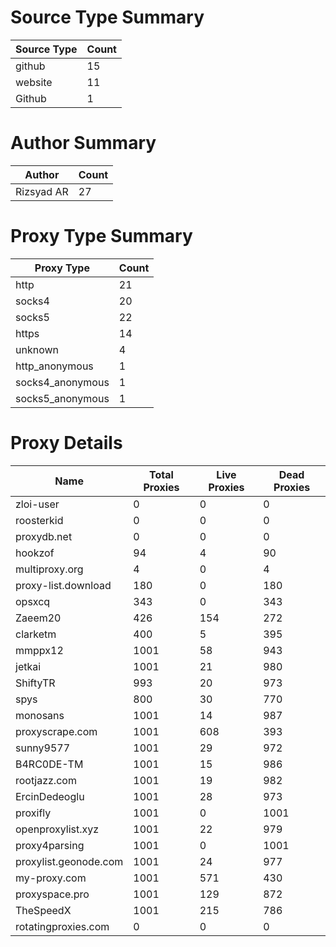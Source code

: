 # Source Type Summary

| Source Type | Count |
|-------------|-------|
| github | 15 |
| website | 11 |
| Github | 1 |


# Author Summary

| Author | Count |
|--------|-------|
| Rizsyad AR | 27 |


# Proxy Type Summary

| Proxy Type | Count |
|------------|-------|
| http | 21 |
| socks4 | 20 |
| socks5 | 22 |
| https | 14 |
| unknown | 4 |
| http_anonymous | 1 |
| socks4_anonymous | 1 |
| socks5_anonymous | 1 |


# Proxy Details

| Name | Total Proxies | Live Proxies | Dead Proxies |
|------|---------------|--------------|---------------|
| zloi-user | 0 | 0 | 0 |
| roosterkid | 0 | 0 | 0 |
| proxydb.net | 0 | 0 | 0 |
| hookzof | 94 | 4 | 90 |
| multiproxy.org | 4 | 0 | 4 |
| proxy-list.download | 180 | 0 | 180 |
| opsxcq | 343 | 0 | 343 |
| Zaeem20 | 426 | 154 | 272 |
| clarketm | 400 | 5 | 395 |
| mmppx12 | 1001 | 58 | 943 |
| jetkai | 1001 | 21 | 980 |
| ShiftyTR | 993 | 20 | 973 |
| spys | 800 | 30 | 770 |
| monosans | 1001 | 14 | 987 |
| proxyscrape.com | 1001 | 608 | 393 |
| sunny9577 | 1001 | 29 | 972 |
| B4RC0DE-TM | 1001 | 15 | 986 |
| rootjazz.com | 1001 | 19 | 982 |
| ErcinDedeoglu | 1001 | 28 | 973 |
| proxifly | 1001 | 0 | 1001 |
| openproxylist.xyz | 1001 | 22 | 979 |
| proxy4parsing | 1001 | 0 | 1001 |
| proxylist.geonode.com | 1001 | 24 | 977 |
| my-proxy.com | 1001 | 571 | 430 |
| proxyspace.pro | 1001 | 129 | 872 |
| TheSpeedX | 1001 | 215 | 786 |
| rotatingproxies.com | 0 | 0 | 0 |
